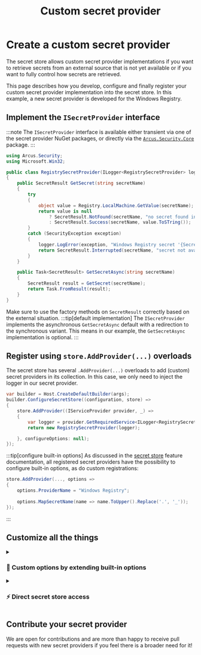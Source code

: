 ﻿---
title: "Custom secret provider"
layout: default
sidebar_position: 3
---

# Create a custom secret provider
The secret store allows custom secret provider implementations if you want to retrieve secrets from an external source that is not yet available or if you want to fully control how secrets are retrieved.

This page describes how you develop, configure and finally register your custom secret provider implementation into the secret store. In this example, a new secret provider is developed for the Windows Registry.

## Implement the `ISecretProvider` interface
:::note
The `ISecretProvider` interface is available either transient via one of the secret provider NuGet packages, or directly via the [`Arcus.Security.Core`](https://www.nuget.org/packages/Arcus.Security.Core) package.
:::

```csharp
using Arcus.Security;
using Microsoft.Win32;

public class RegistrySecretProvider(ILogger<RegistrySecretProvider> logger) : ISecretProvider
{
    public SecretResult GetSecret(string secretName)
    {
        try
        {
            object value = Registry.LocalMachine.GetValue(secretName);
            return value is null
                ? SecretResult.NotFound(secretName, "no secret found in Windows Registry")
                : SecretResult.Success(secretName, value.ToSTring());
        }
        catch (SecurityException exception)
        {
            logger.LogError(exception, "Windows Registry secret '{SecretName}' failed to be retrieved due to lacking permissions", secretName);
            return SecretResult.Interrupted(secretName, "secret not available in Windows Registry due to lacking permissions", exception);
        }
    }

    public Task<SecretResult> GetSecretAsync(string secretName)
    {
        SecretResult result = GetSecret(secretName);
        return Task.FromResult(result);
    }
}
```

Make sure to use the factory methods on `SecretResult` correctly based on the external situation.
:::tip[default implementation]
The `ISecretProvider` implements the asynchronous `GetSecretAsync` default with a redirection to the synchronous variant. This means in our example, the `GetSecretAsync` implementation is optional.
:::

## Register using `store.AddProvider(...)` overloads
The secret store has several `.AddProvider(...)` overloads to add (custom) secret providers in its collection. In this case, we only need to inject the logger in our secret provider.

```csharp
var builder = Host.CreateDefaultBuilder(args);
builder.ConfigureSecretStore((configuration, store) =>
{
    store.AddProvider((IServiceProvider provider, _) =>
    {
        var logger = provider.GetRequiredService<ILogger<RegistrySecretProvider>>();
        return new RegistrySecretProvider(logger);

    }, configureOptions: null);
});
```

:::tip[configure built-in options]
As discussed in the [secret store](index.mdx) feature documentation, all registered secret providers have the possibility to configure built-in options, as do custom registrations:
```csharp
store.AddProvider(..., options =>
{
    options.ProviderName = "Windows Registry";
    
    options.MapSecretName(name => name.ToUpper().Replace('.', '_'));
});
```
:::

## Customize all the things

<details>
<summary><h3 style={{ margin:0 }}>🧩 Custom options by extending built-in options</h3></summary>

Most of our available secret providers rely on the built-in options to register themselves. Additional configuration is required when it depends on user input (the `Prefix` option in the environment variables secret provider, to name one).

In our case, we could create an options model to let the user decide in which Windows Registry field they want to search for secrets.
```csharp
public enum WindowsRegistryKey { ClassesRoot, CurrentConfig, CurrentUser, LocalMachine, PerformanceData, Users }

public class RegistrySecretProviderOptions : SecretProviderRegistrationOptions
{
    public RegistrySecretProviderOptions() : base(typeof(RegistrySecretProvider))
    {
    }

    public WindowsRegistryKey RegistryKey { get; set; }
}
```

Using this options model during registration happens with the custom `store.AddProvider<TProvider, TOptions>(...)` overload.
```csharp
store.AddProvider((IServiceProvider provider, _, RegistrySecretProviderOptions options) =>
{
    var logger = provider.GetRequiredService<ILogger<RegistrySecretProvider>>();
    return new RegistrySecretProvider(options, logger);

}, (RegistrySecretProviderOptions options) =>
{
    options.RegistryKey = WindowsRegistryKey.ClassesRoot;
});
```
</details>

<details>
<summary><h3 style={{ margin:0 }}>⚡ Direct secret store access</h3></summary>

Some functionality is handled at a higher level, like caching. To directly access the secret store from your custom secret provider, you can use the `ISecretStoreContext` that gets passed during the registration.

```csharp
store.AddProvider((ISecretProvider provider, ISecretStoreContext context) =>
{
    var logger = provider.GetRequiredService<ILogger<RegistrySecretProvider>>();
    return new RegistrySecretProvider(context, logger);
});
```

In our example, we could introduce a `SetSecretAsync(...)` variant to upsert a new Windows Registry key. This would need the secret store cache to signal that the secret should be invalidated.

```csharp
public class RegistrySecretProvider : ISecretProvider
{
    private readonly ISecretStoreContext _context;

    public RegistrySecretProvider(ISecretStoreContext context, ...)
    {
        _context = context;
    }

    public async Task SetSecretAsync(string secretName, string secretValue)
    {
        Registry.LocalMachine.SetValue(secretName, secretValue);
        // highlight-start
        _context.Cache.InvalidateSecretAsync(secretName);
        // highlight-end
    }
}
```
</details>

## Contribute your secret provider
We are open for contributions and are more than happy to receive pull requests with new secret providers if you feel there is a broader need for it!
